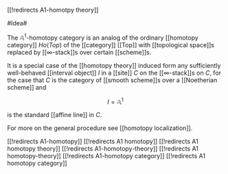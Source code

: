 [[!redirects A1-homotpy theory]]

#Idea#

The $\mathbb{A}^1$-homotopy category is an analog of the ordinary [[homotopy category]] $Ho(Top)$ of the [[category]] [[Top]] with [[topological space]]s replaced by [[∞-stack]]s over certain [[scheme]]s.

It is a special case of the [[homotopy theory]] induced form any sufficiently well-behaved [[interval object]] $I$ in a [[site]] $C$ on the [[∞-stack]]s on $C$, for the case that $C$ is the category of [[smooth scheme]]s over a [[Noetherian scheme]] and 

$$
  I = \mathbb{A}^1
$$

is the standard [[affine line]] in $C$.

For more on the general procedure see [[homotopy localization]].



[[!redirects A1-homotopy]]
[[!redirects A1 homotopy]]
[[!redirects A1 homotopy theory]]
[[!redirects A1-homotopy-theory]]
[[!redirects A1 homotopy-theory]]
[[!redirects A1-homotopy category]]
[[!redirects A1 homotopy category]]
